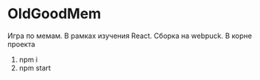 # OldGoodMem
Игра по мемам. В рамках изучения React. Сборка на webpuck. 
В корне проекта
1. npm i
2. npm start
